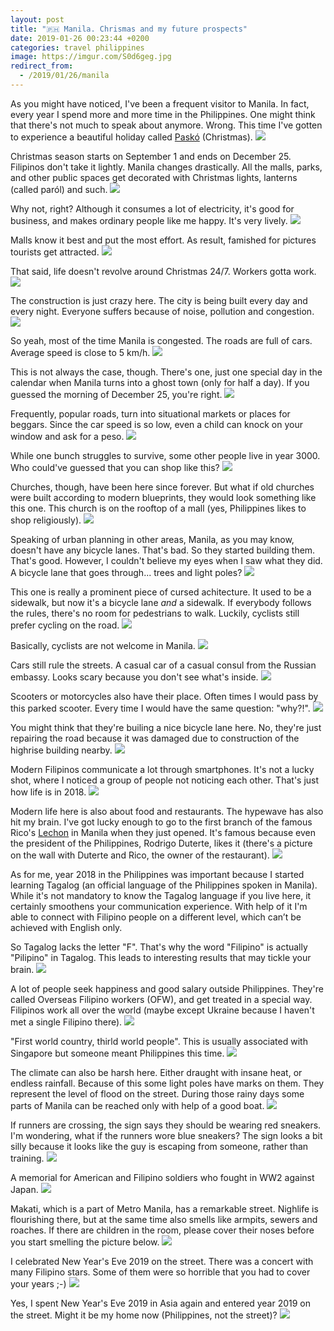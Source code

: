 ```yaml
---
layout: post
title: "🇵🇭 Manila. Chrismas and my future prospects"
date: 2019-01-26 00:23:44 +0200
categories: travel philippines
image: https://imgur.com/S0d6geg.jpg
redirect_from:
  - /2019/01/26/manila
---
```


As you might have noticed, I've been a frequent visitor to Manila. In fact,
every year I spend more and more time in the Philippines. One might think that
there's not much to speak about anymore. Wrong.
This time I've gotten to experience a beautiful holiday called
[Paskó](https://en.wikipedia.org/wiki/Christmas_in_the_Philippines) (Christmas).
<img src="https://imgur.com/S0d6geg.jpg"/>

Christmas season starts on September 1 and ends on December 25. Filipinos don't
take it lightly. Manila changes drastically. All the malls, parks, and other
public spaces get decorated with Christmas lights, lanterns (called paról) and
such.
<img src="https://imgur.com/qrrR6FF.jpg">

Why not, right? Although it consumes a lot of electricity, it's good for
business, and makes ordinary people like me happy. It's very lively.
<img src="https://imgur.com/FtFRrxY.jpg">

Malls know it best and put the most effort. As result, famished for pictures
tourists get attracted.
<img src="/assets/images/i.png" data-echo="https://imgur.com/totVe3E.jpg"/>

That said, life doesn't revolve around Christmas 24/7. Workers gotta work.
<img src="/assets/images/i.png" data-echo="https://imgur.com/qfTKFx2.jpg"/>

The construction is just crazy here. The city is being built every day and
every night. Everyone suffers because of noise, pollution and congestion.
<img src="/assets/images/i.png" data-echo="https://imgur.com/8oab58F.jpg"/>

So yeah, most of the time Manila is congested. The roads are full of
cars. Average speed is close to 5 km/h.
<img src="/assets/images/i.png" data-echo="https://imgur.com/QQj1luY.jpg"/>

This is not always the case, though. There's one, just one special day in the
calendar when Manila turns into a ghost town (only for half a day). If you
guessed the morning of December 25, you're right.
<img src="/assets/images/i.png" data-echo="https://imgur.com/StOISkO.jpg"/>

Frequently, popular roads, turn into situational markets or places for
beggars. Since the car speed is so low, even a child can knock on your window
and ask for a peso.
<img src="/assets/images/i.png" data-echo="https://imgur.com/2qSSwEg.jpg"/>

While one bunch struggles to survive, some other people live in year 3000. Who
could've guessed that you can shop like this?
<img src="/assets/images/i.png" data-echo="https://imgur.com/GqE5eMp.jpg"/>

Churches, though, have been here since forever. But what if old churches were
built according to modern blueprints, they would look something like this
one. This church is on the rooftop of a mall (yes, Philippines likes to shop
religiously).
<img src="/assets/images/i.png" data-echo="https://imgur.com/5bmjDfJ.jpg"/>

Speaking of urban planning in other areas, Manila, as you may know, doesn't have
any bicycle lanes. That's bad. So they started building them. That's
good. However, I couldn't believe my eyes when I saw what they did. A bicycle
lane that goes through... trees and light poles?
<img src="/assets/images/i.png" data-echo="https://imgur.com/X1rDwFm.jpg"/>

This one is really a prominent piece of cursed achitecture. It used to be a
sidewalk, but now it's a bicycle lane _and_ a sidewalk. If everybody follows the
rules, there's no room for pedestrians to walk. Luckily, cyclists still prefer
cycling on the road.
<img src="/assets/images/i.png" data-echo="https://imgur.com/NnsZaec.jpg"/>

Basically, cyclists are not welcome in Manila.
<img src="/assets/images/i.png" data-echo="https://imgur.com/9yZZK5T.jpg"/>

Cars still rule the streets. A casual car of a casual consul from the Russian
embassy. Looks scary because you don't see what's inside.
<img src="/assets/images/i.png" data-echo="https://imgur.com/BprnOHe.jpg"/>

Scooters or motorcycles also have their place. Often times I would pass by this
parked scooter. Every time I would have the same question: "why?!".
<img src="/assets/images/i.png" data-echo="https://imgur.com/iSbAvlJ.jpg"/>

You might think that they're builing a nice bicycle lane here. No, they're just
repairing the road because it was damaged due to construction of the highrise
building nearby.
<img src="/assets/images/i.png" data-echo="https://imgur.com/jKH5fPm.jpg"/>

Modern Filipinos communicate a lot through smartphones. It's not a lucky shot,
where I noticed a group of people not noticing each other. That's just how life
is in 2018.
<img src="/assets/images/i.png" data-echo="https://imgur.com/e16UdGy.jpg"/>

Modern life here is also about food and restaurants. The hypewave has also hit
my brain. I've got lucky enough to go to the first branch of the famous Rico's
[Lechon](https://en.wikipedia.org/wiki/Lechon) in Manila when they just
opened. It's famous because even the president of the Philippines, Rodrigo
Duterte, likes it (there's a picture on the wall with Duterte and Rico, the
owner of the restaurant).
<img src="/assets/images/i.png" data-echo="https://imgur.com/OKcbHrL.jpg"/>

As for me, year 2018 in the Philippines was important because I started learning
Tagalog (an official language of the Philippines spoken in Manila). While it's
not mandatory to know the Tagalog language if you live here, it certainly
smoothens your communication experience. With help of it I'm able to connect
with Filipino people on a different level, which can’t be achieved with English
only.

So Tagalog lacks the letter "F". That's why the word "Filipino" is actually
"Pilipino" in Tagalog. This leads to interesting results that may tickle your
brain.
<img src="/assets/images/i.png" data-echo="https://imgur.com/TkpsEpX.jpg"/>

A lot of people seek happiness and good salary outside Philippines. They're
called Overseas Filipino workers (OFW), and get treated in a special
way. Filipinos work all over the world (maybe except Ukraine because I haven't
met a single Filipino there).
<img src="/assets/images/i.png" data-echo="https://imgur.com/KrOwret.jpg"/>

"First world country, thirld world people". This is usually associated with
Singapore but someone meant Philippines this time.
<img src="/assets/images/i.png" data-echo="https://imgur.com/mQXZpuZ.jpg"/>

The climate can also be harsh here. Either draught with insane heat, or endless
rainfall. Because of this some light poles have marks on them. They represent
the level of flood on the street. During those rainy days some parts of Manila
can be reached only with help of a good boat.
<img src="/assets/images/i.png" data-echo="https://imgur.com/hHFdOCN.jpg"/>

If runners are crossing, the sign says they should be wearing red sneakers. I'm
wondering, what if the runners wore blue sneakers? The sign looks a bit silly
because it looks like the guy is escaping from someone, rather than training.
<img src="/assets/images/i.png" data-echo="https://imgur.com/5BmJSqY.jpg"/>

A memorial for American and Filipino soldiers who fought in WW2 against Japan.
<img src="/assets/images/i.png" data-echo="https://imgur.com/5SzJ0Wf.jpg"/>

Makati, which is a part of Metro Manila, has a remarkable street. Nighlife is
flourishing there, but at the same time also smells like armpits, sewers and
roaches. If there are children in the room, please cover their noses before you
start smelling the picture below.
<img src="/assets/images/i.png" data-echo="https://imgur.com/RUFsAL3.jpg"/>

I celebrated New Year's Eve 2019 on the street. There was a concert with many
Filipino stars. Some of them were so horrible that you had to cover your years
;-)
<img src="/assets/images/i.png" data-echo="https://imgur.com/XHiuyKg.jpg"/>

Yes, I spent New Year's Eve 2019 in Asia again and entered year 2019 on the
street. Might it be my home now (Philippines, not the street)?
<img src="/assets/images/i.png" data-echo="https://imgur.com/EGEyzrW.jpg"/>
